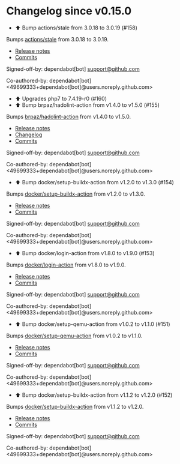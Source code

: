 # Changelog since v0.15.0
- ⬆️ Bump actions/stale from 3.0.18 to 3.0.19 (#158)

Bumps [actions/stale](https://github.com/actions/stale) from 3.0.18 to 3.0.19.
- [Release notes](https://github.com/actions/stale/releases)
- [Commits](https://github.com/actions/stale/compare/v3.0.18...v3.0.19)

Signed-off-by: dependabot[bot] <support@github.com>

Co-authored-by: dependabot[bot] <49699333+dependabot[bot]@users.noreply.github.com> 
- ⬆️ Upgrades php7 to 7.4.19-r0 (#160) 
- ⬆️ Bump brpaz/hadolint-action from v1.4.0 to v1.5.0 (#155)

Bumps [brpaz/hadolint-action](https://github.com/brpaz/hadolint-action) from v1.4.0 to v1.5.0.
- [Release notes](https://github.com/brpaz/hadolint-action/releases)
- [Changelog](https://github.com/hadolint/hadolint-action/blob/master/.releaserc)
- [Commits](https://github.com/brpaz/hadolint-action/compare/v1.4.0...c27bd9edc1e95eed30474db8f295ff5807ebca14)

Signed-off-by: dependabot[bot] <support@github.com>

Co-authored-by: dependabot[bot] <49699333+dependabot[bot]@users.noreply.github.com> 
- ⬆️ Bump docker/setup-buildx-action from v1.2.0 to v1.3.0 (#154)

Bumps [docker/setup-buildx-action](https://github.com/docker/setup-buildx-action) from v1.2.0 to v1.3.0.
- [Release notes](https://github.com/docker/setup-buildx-action/releases)
- [Commits](https://github.com/docker/setup-buildx-action/compare/v1.2.0...0d135e0c2fc0dba0729c1a47ecfcf5a3c7f8579e)

Signed-off-by: dependabot[bot] <support@github.com>

Co-authored-by: dependabot[bot] <49699333+dependabot[bot]@users.noreply.github.com> 
- ⬆️ Bump docker/login-action from v1.8.0 to v1.9.0 (#153)

Bumps [docker/login-action](https://github.com/docker/login-action) from v1.8.0 to v1.9.0.
- [Release notes](https://github.com/docker/login-action/releases)
- [Commits](https://github.com/docker/login-action/compare/v1.8.0...28218f9b04b4f3f62068d7b6ce6ca5b26e35336c)

Signed-off-by: dependabot[bot] <support@github.com>

Co-authored-by: dependabot[bot] <49699333+dependabot[bot]@users.noreply.github.com> 
- ⬆️ Bump docker/setup-qemu-action from v1.0.2 to v1.1.0 (#151)

Bumps [docker/setup-qemu-action](https://github.com/docker/setup-qemu-action) from v1.0.2 to v1.1.0.
- [Release notes](https://github.com/docker/setup-qemu-action/releases)
- [Commits](https://github.com/docker/setup-qemu-action/compare/v1.0.2...c308fdd69d26ed66f4506ebd74b180abe5362145)

Signed-off-by: dependabot[bot] <support@github.com>

Co-authored-by: dependabot[bot] <49699333+dependabot[bot]@users.noreply.github.com> 
- ⬆️ Bump docker/setup-buildx-action from v1.1.2 to v1.2.0 (#152)

Bumps [docker/setup-buildx-action](https://github.com/docker/setup-buildx-action) from v1.1.2 to v1.2.0.
- [Release notes](https://github.com/docker/setup-buildx-action/releases)
- [Commits](https://github.com/docker/setup-buildx-action/compare/v1.1.2...012185ccbeb554a7f5f987bea0f1a73519b3cdf5)

Signed-off-by: dependabot[bot] <support@github.com>

Co-authored-by: dependabot[bot] <49699333+dependabot[bot]@users.noreply.github.com> 
